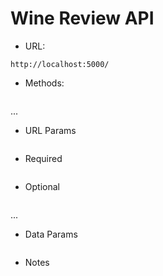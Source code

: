 # Wine Review API

- URL:
```
http://localhost:5000/
```

- Methods:
```

```
...
- URL Params
```

```

- Required
```

```

- Optional
```

```
...
- Data Params
```

```

- Notes
```

```